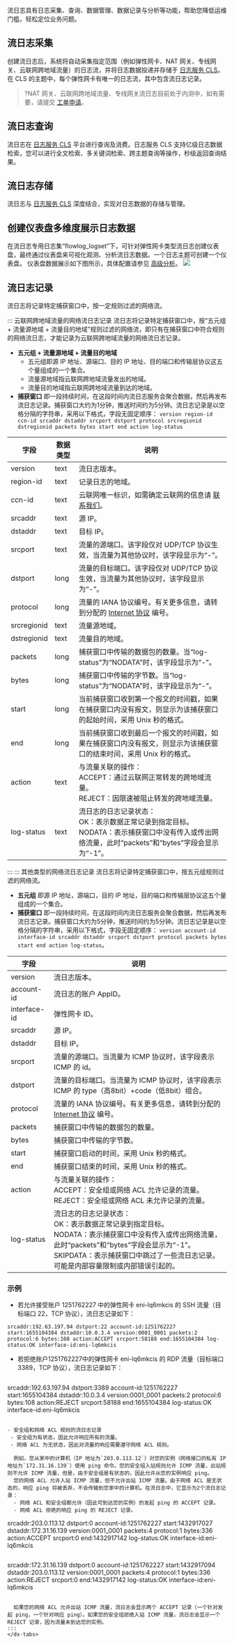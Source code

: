 流日志具有日志采集、查询、数据管理、数据记录与分析等功能，帮助您降低运维门槛，轻松定位业务问题。

## 流日志采集
创建流日志后，系统将自动采集指定范围（例如弹性网卡、NAT 网关、专线网关、云联网跨地域流量）的日志流，并将日志数据投递并存储于 [日志服务 CLS](https://cloud.tencent.com/document/product/614/11254)。在 CLS 的主题中，每个弹性网卡有唯一的日志流，其中包含流日志记录。
>?NAT 网关、云联网跨地域流量、专线网关流日志目前处于内测中，如有需要，请提交 [工单申请](https://cloud.tencent.com/login?s_url=https%3A%2F%2Fconsole.cloud.tencent.com%2Fworkorder%2Fcategory)。

## 流日志查询
流日志在 [日志服务 CLS](https://cloud.tencent.com/document/product/614/11254) 平台进行查询及消费。日志服务 CLS 支持亿级日志数据检索，您可以进行全文检索、多关键词检索、跨主题查询等操作，秒级返回查询结果。

## 流日志存储
流日志与 [日志服务 CLS](https://cloud.tencent.com/document/product/614/11254) 深度结合，实现对日志数据的存储与管理。

## 创建仪表盘多维度展示日志数据
在流日志专用日志集“flowlog_logset”下，可针对弹性网卡类型流日志创建仪表盘，最终通过仪表盘来可视化观测、分析流日志数据。一个日志主题可创建一个仪表盘。
仪表盘数据展示如下图所示，具体配置请参见 [高级分析](https://cloud.tencent.com/document/product/682/65764)。
![](https://qcloudimg.tencent-cloud.cn/raw/5a8086c1f25a6d940e25f900ac13cc6e.png)

## 流日志记录[](id:LogRecord)
流日志将记录特定捕获窗口中，按一定规则过滤的网络流。

<dx-tabs>
::: 云联网跨地域流量的网络流日志记录
流日志将记录特定捕获窗口中，按“五元组 + 流量源地域 + 流量目的地域”规则过滤的网络流，即只有在捕获窗口中符合规则的网络流日志，才能记录为云联网跨地域流量的网络流日志记录。

- **五元组 + 流量源地域 + 流量目的地域**
  - 五元组即源 IP 地址、源端口、目的 IP 地址、目的端口和传输层协议这五个量组成的一个集合。
  - 流量源地域指云联网跨地域流量发出的地域。
  - 流量目的地域指云联网跨地域流量到达的地域。
- **捕获窗口**
即一段持续时间，在这段时间内流日志服务会聚合数据，然后再发布流日志记录。捕获窗口大约为1分钟，推送时间约为5分钟。流日志记录是以空格分隔的字符串，采用以下格式，字段无固定顺序：
`version region-id ccn-id srcaddr dstaddr srcport dstport protocol srcregionid dstregionid packets bytes start end action log-status`


|字段 |数据类型 |说明 |
|---------|--------- |---------|
|version | text |流日志版本。 |
|region-id | text| 记录日志的地域。 |
|ccn-id |text  |云联网唯一标识，如需确定云联网的信息请 [联系我们](https://cloud.tencent.com/document/product/877/59695)。 |
|srcaddr |text | 源 IP。|
|dstaddr | text| 目标 IP。|
|srcport |text  |流量的源端口。该字段仅对 UDP/TCP 协议生效，当流量为其他协议时，该字段显示为“-”。|
|dstport | long |流量的目标端口。该字段仅对 UDP/TCP 协议生效，当流量为其他协议时，该字段显示为“-”。|
|protocol | long |流量的 IANA 协议编号。有关更多信息，请转到分配的 [ Internet 协议](https://www.iana.org/assignments/protocol-numbers/protocol-numbers.xhtml#protocol-numbers-1) 编号。 |
|srcregionid | text |流量源地域。|
|dstregionid | text |流量目的地域。|
|packets |long | 捕获窗口中传输的数据包的数量。当“log-status”为“NODATA”时，该字段显示为“-”。 |
|bytes | long |捕获窗口中传输的字节数。当“log-status”为“NODATA”时，该字段显示为“-”。 |
|start | long |当前捕获窗口收到第一个报文的时间戳，如果在捕获窗口内没有报文，则显示为该捕获窗口的起始时间，采用 Unix 秒的格式。 |
|end | long |当前捕获窗口收到最后一个报文的时间戳，如果在捕获窗口内没有报文，则显示为该捕获窗口的结束时间，采用 Unix 秒的格式。 |
|action | text	 |与流量关联的操作：<br/> ACCEPT：通过云联网正常转发的跨地域流量。<br/>  REJECT：因限速被阻止转发的跨地域流量。|
|log-status | text |流日志的日志记录状态：<br>OK：表示数据正常记录到指定目标。<br/> NODATA：表示捕获窗口中没有传入或传出网络流量，此时“packets”和“bytes”字段会显示为“-1”。 |
 
::: 
::: 其他类型的网络流日志记录
流日志将记录特定捕获窗口中，按五元组规则过滤的网络流。

- **五元组**
即源 IP 地址，源端口，目的 IP 地址，目的端口和传输层协议这五个量组成的一个集合。
- **捕获窗口**
即一段持续时间，在这段时间内流日志服务会聚合数据，然后再发布流日志记录。捕获窗口大约为5分钟，推送时间约为5分钟。流日志记录是以空格分隔的字符串，采用以下格式，字段无固定顺序：
`version account-id interface-id srcaddr dstaddr srcport dstport protocol packets bytes start end action log-status`。

|字段 | 说明 |
|---------|---------|
|version | 流日志版本。 |
|account-id | 流日志的账户 AppID。|
|interface-id | 弹性网卡 ID。 |
|srcaddr | 源 IP。|
|dstaddr | 目标 IP。|
|srcport | 流量的源端口。当流量为 ICMP 协议时，该字段表示 ICMP 的 id。|
|dstport | 流量的目标端口。当流量为 ICMP 协议时，该字段表示 ICMP 的 type（高8bit）+code（低8bit）组合。|
|protocol | 流量的 IANA 协议编号。有关更多信息，请转到分配的 [ Internet 协议]() 编号。 |
|packets | 捕获窗口中传输的数据包的数量。 |
|bytes | 捕获窗口中传输的字节数。 |
|start | 捕获窗口启动的时间，采用 Unix 秒的格式。 |
|end | 捕获窗口结束的时间，采用 Unix 秒的格式。 |
|action | 	与流量关联的操作：<br/> ACCEPT：安全组或网络 ACL 允许记录的流量。<br/>  REJECT：安全组或网络 ACL 未允许记录的流量。|
|log-status | 流日志的日志记录状态：<br>OK：表示数据正常记录到指定目标。<br/> NODATA：表示捕获窗口中没有传入或传出网络流量，此时“packets”和“bytes”字段会显示为“-1”。<br/>SKIPDATA：表示捕获窗口中跳过了一些流日志记录。可能是内部容量限制或内部错误引起的。 |

### 示例
- 若允许接受账户 1251762227 中的弹性网卡 eni-lq6mkcis 的 SSH 流量（目标端口 22，TCP 协议），流日志记录如下：
 ```
srcaddr:192.63.197.94 dstport:22 account-id:1251762227 start:1655104384 dstaddr:10.0.3.4 version:0001_0001 packets:2 protocol:6 bytes:108 action:ACCEPT srcport:58188 end:1655104384 log-status:OK interface-id:eni-lq6mkcis
```
- 若拒绝账户1251762227中的弹性网卡 eni-lq6mkcis 的 RDP 流量（目标端口3389，TCP 协议），流日志记录如下：
 	```
srcaddr:192.63.197.94 dstport:3389 account-id:1251762227 start:1655104384 dstaddr:10.0.3.4 version:0001_0001 packets:2 protocol:6 bytes:108 action:REJECT srcport:58188 end:1655104384 log-status:OK interface-id:eni-lq6mkcis
```

- 安全组和网络 ACL 规则的流日志记录
 - 安全组为有状态，因此允许响应所有的流量。
 - 网络 ACL 为无状态，因此对流量的响应需要遵守网络 ACL 规则。

  例如，您从家中的计算机（IP 地址为`203.0.113.12`）对您的实例（网络接口的私有 IP 地址为`172.31.16.139`）使用 ping 命令。您的安全组入站规则允许 ICMP 流量，出站规则不允许 ICMP 流量，但是，由于安全组是有状态的，因此允许从您的实例响应 ping。
  您的网络 ACL 允许入站 ICMP 流量，但不允许出站 ICMP 流量。由于网络 ACL 是无状态的，响应 ping 将被丢弃，不会传输到您家中的计算机。在流日志中，它显示为2个流日志记录：
  - 网络 ACL 和安全组都允许（因此可到达您的实例）的发起 ping 的 ACCEPT 记录。
  - 网络 ACL 拒绝的响应 ping 的 REJECT 记录。

  ```
srcaddr:203.0.113.12 dstport:0 account-id:1251762227 start:1432917027 dstaddr:172.31.16.139 version:0001_0001 packets:4 protocol:1 bytes:336 action:ACCEPT srcport:0 end:1432917142 log-status:OK interface-id:eni-lq6mkcis
```
 ```
srcaddr:172.31.16.139 dstport:0 account-id:1251762227 start:1432917094 dstaddr:203.0.113.12 version:0001_0001 packets:4 protocol:1 bytes:336 action:REJECT srcport:0 end:1432917142 log-status:OK interface-id:eni-lq6mkcis
```

  如果您的网络 ACL 允许出站 ICMP 流量，流日志会显示两个 ACCEPT 记录（一个针对发起 ping，一个针对响应 ping）。如果您的安全组拒绝入站 ICMP 流量，流日志会显示一个 REJECT 记录，因为流量未到达您的实例。
::: 
</dx-tabs>
